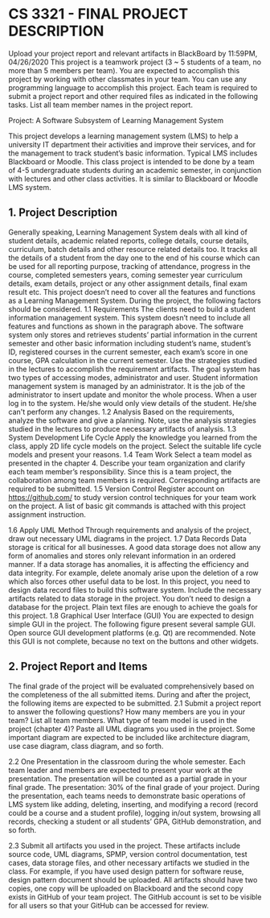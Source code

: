 # CS 3321 - FINAL PROJECT DESCRIPTION

Upload your project report and relevant artifacts in BlackBoard by 11:59PM, 04/26/2020
This project is a teamwork project (3 ~ 5 students of a team, no more than 5 members per team). You are expected to accomplish this project by working with other classmates in your team. You can use any programming language to accomplish this project. Each team is required to submit a project report and other required files as indicated in the following tasks. 
List all team member names in the project report.

Project: A Software Subsystem of Learning Management System

This project develops a learning management system (LMS) to help a university IT department their activities and improve their services, and for the management to track student’s basic information. Typical LMS includes Blackboard or Moodle. This class project is intended to be done by a team of 4-5 undergraduate students during an academic semester, in conjunction with lectures and other class activities. It is similar to Blackboard or Moodle LMS system.
## 1.	Project Description
Generally speaking, Learning Management System deals with all kind of student details, academic related reports, college details, course details, curriculum, batch details and other resource related details too.  It tracks all the details of a student from the day one to the end of his course which can be used for all reporting purpose, tracking of attendance, progress in the course, completed semesters years, coming semester year curriculum details, exam details, project or any other assignment details, final exam result etc. This project doesn’t need to cover all the features and functions as a Learning Management System. During the project, the following factors should be considered.
1.1	Requirements
The clients need to build a student information management system. This system doesn’t need to include all features and functions as shown in the paragraph above. The software system only stores and retrieves students’ partial information in the current semester and other basic information including student’s name, student’s ID, registered courses in the current semester, each exam’s score in one course, GPA calculation in the current semester. Use the strategies studied in the lectures to accomplish the requirement artifacts. The goal system has two types of accessing modes, administrator and user. Student information management system is managed by an administrator. It is the job of the administrator to insert update and monitor the whole process. When a user log in to the system. He/she would only view details of the student. He/she can't perform any changes.
1.2	Analysis
Based on the requirements, analyze the software and give a planning. Note, use the analysis strategies studied in the lectures to produce necessary artifacts of analysis.
1.3	System Development Life Cycle
Apply the knowledge you learned from the class, apply 2D life cycle models on the project. Select the suitable life cycle models and present your reasons.
1.4	Team Work
Select a team model as presented in the chapter 4. Describe your team organization and clarify each team member’s responsibility. Since this is a team project, the collaboration among team members is required. Corresponding artifacts are required to be submitted.
1.5	Version Control
Register account on https://github.com/ to study version control techniques for your team work on the project. A list of basic git commands is attached with this project assignment instruction.

1.6	Apply UML Method 
Through requirements and analysis of the project, draw out necessary UML diagrams in the project.
1.7	Data Records
Data storage is critical for all businesses. A good data storage does not allow any form of anomalies and stores only relevant information in an ordered manner. If a data storage has anomalies, it is affecting the efficiency and data integrity. For example, delete anomaly arise upon the deletion of a row which also forces other useful data to be lost. In this project, you need to design data record files to build this software system. Include the necessary artifacts related to data storage in the project. You don’t need to design a database for the project. Plain text files are enough to achieve the goals for this project.
1.8	Graphical User Interface (GUI)
You are expected to design simple GUI in the project. The following figure present several sample GUI. Open source GUI development platforms (e.g. Qt) are recommended. Note this GUI is not complete, because no text on the buttons and other widgets.
     

## 2.	Project Report and Items
The final grade of the project will be evaluated comprehensively based on the completeness of the all submitted items. During and after the project, the following items are expected to be submitted.
2.1	Submit a project report to answer the following questions?
How many members are you in your team? List all team members.
What type of team model is used in the project (chapter 4)?
Paste all UML diagrams you used in the project. Some important diagram are expected to be included like architecture diagram, use case diagram, class diagram, and so forth.

2.2	One Presentation in the classroom during the whole semester. Each team leader and members are expected to present your work at the presentation. The presentation will be counted as a partial grade in your final grade.
The presentation: 30% of the final grade of your project.
During the presentation, each teams needs to demonstrate basic operations of LMS system like adding, deleting, inserting, and modifying a record (record could be a course and a student profile), logging in/out system, browsing all records, checking a student or all students’ GPA, GitHub demonstration, and so forth.

2.3	Submit all artifacts you used in the project. These artifacts include source code, UML diagrams, SPMP, version control documentation, test cases, data storage files, and other necessary artifacts we studied in the class. For example, if you have used design pattern for software reuse, design pattern document should be uploaded. All artifacts should have two copies, one copy will be uploaded on Blackboard and the second copy exists in GitHub of your team project. The GitHub account is set to be visible for all users so that your GitHub can be accessed for review.
